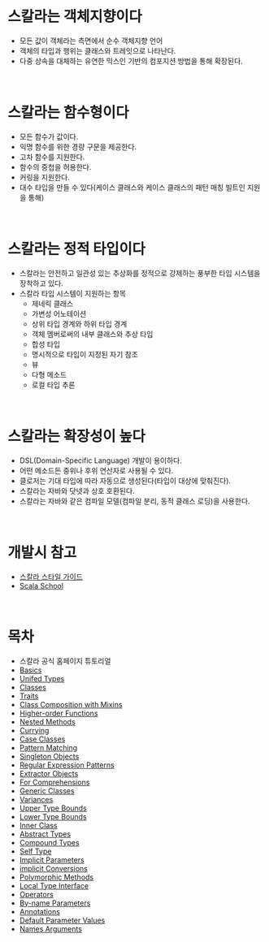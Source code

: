# 스칼라는 객체지향이다
* 모든 값이 객체라는 측면에서 순수 객체지향 언어
* 객체의 타입과 행위는 클래스와 트레잇으로 나타난다.
* 다중 상속을 대체하는 유연한 믹스인 기반의 컴포지션 방법을 통해 확장된다. 
</br>

# 스칼라는 함수형이다
* 모든 함수가 값이다.
* 익명 함수를 위한 경량 구문을 제공한다.
* 고차 함수를 지원한다.
* 함수의 중첩을 허용한다.
* 커링을 지원한다.
* 대수 타입을 만들 수 있다(케이스 클래스와 케이스 클래스의 패턴 매칭 빌트인 지원을 통해)
</br>

# 스칼라는 정적 타입이다
* 스칼라는 안전하고 일관성 있는 추상화를 정적으로 강제하는 풍부한 타입 시스템을 장착하고 있다.
* 스칼라 타입 시스템이 지원하는 항목
  * 제네릭 클래스
  * 가변성 어노테이션
  * 상위 타입 경계와 하위 타입 경계
  * 객체 멤버로써의 내부 클래스와 추상 타입
  * 합성 타입
  * 명시적으로 타입이 지정된 자기 참조
  * 뷰
  * 다형 메소드
  * 로컬 타입 추론
</br>

# 스칼라는 확장성이 높다
* DSL(Domain-Specific Language) 개발이 용이하다.
* 어떤 메소드든 중위나 후위 연산자로 사용될 수 있다.
* 클로저는 기대 타입에 따라 자동으로 생성된다(타입이 대상에 맞춰진다).
* 스칼라는 자바와 닷넷과 상호 호환된다. 
* 스칼라는 자바와 같은 컴파일 모델(컴파일 분리, 동적 클래스 로딩)을 사용한다.
</br>

# 개발시 참고
* [스칼라 스타일 가이드](https://github.com/databricks/scala-style-guide)
* [Scala School](https://twitter.github.io/scala_school/)
</br>

# 목차
* 스칼라 공식 홈페이지 튜토리얼
* [Basics](https://github.com/AgustaRC/Learning-Scala/tree/master/src/main/scala/_1_Basics)
* [Unifed Types](https://github.com/AgustaRC/Learning-Scala/tree/master/src/main/scala/_2_Unifed_Types)
* [Classes](https://github.com/AgustaRC/Learning-Scala/tree/master/src/main/scala/_3_Classes)
* [Traits](https://github.com/AgustaRC/Learning-Scala/tree/master/src/main/scala/_4_Traits)
* [Class Composition with Mixins](https://github.com/AgustaRC/Learning-Scala/tree/master/src/main/scala/_5_Class_Composition_with_Mixins)
* [Higher-order Functions](https://github.com/AgustaRC/Learning-Scala/tree/master/src/main/scala/_6_HigherOrder_Functions)
* [Nested Methods](https://github.com/AgustaRC/Learning-Scala/tree/master/src/main/scala/_7_Nested_Methods)
* [Currying](https://github.com/AgustaRC/Learning-Scala/tree/master/src/main/scala/_8_Currying)
* [Case Classes](https://github.com/AgustaRC/Learning-Scala/tree/master/src/main/scala/_9_Case_Classes)
* [Pattern Matching](https://github.com/AgustaRC/Learning-Scala/tree/master/src/main/scala/__10_Pattern_Matching)
* [Singleton Objects](https://github.com/AgustaRC/Learning-Scala/tree/master/src/main/scala/__11_Singleton_Objects)
* [Regular Expression Patterns](https://github.com/AgustaRC/Learning-Scala/tree/master/src/main/scala/__12_Regular_Expression_Patterns)
* [Extractor Objects](https://github.com/AgustaRC/Learning-Scala/tree/master/src/main/scala/__13_Extractor_Objects)
* [For Comprehensions](https://github.com/AgustaRC/Learning-Scala/tree/master/src/main/scala/__14_For_Comprehensions)
* [Generic Classes](https://github.com/AgustaRC/Learning-Scala/tree/master/src/main/scala/__15_Generic_Classes)
* [Variances](https://github.com/AgustaRC/Learning-Scala/tree/master/src/main/scala/__16_Variances)
* [Upper Type Bounds](https://github.com/AgustaRC/Learning-Scala/tree/master/src/main/scala/__17_Upper_Type_Bounds)
* [Lower Type Bounds](https://github.com/AgustaRC/Learning-Scala/tree/master/src/main/scala/__18_Lower_Type_Bounds)
* [Inner Class](https://github.com/AgustaRC/Learning-Scala/tree/master/src/main/scala/__19_Inner_Class)
* [Abstract Types](https://github.com/AgustaRC/Learning-Scala/tree/master/src/main/scala/__20_Abstract_Types)
* [Compound Types](https://github.com/AgustaRC/Learning-Scala/tree/master/src/main/scala/__21_Compound_Types)
* [Self Type](https://github.com/AgustaRC/Learning-Scala/tree/master/src/main/scala/__22_Self_Type)
* [Implicit Parameters](https://github.com/AgustaRC/Learning-Scala/tree/master/src/main/scala/__23_Implicit_Parameters)
* [implicit Conversions](https://github.com/AgustaRC/Learning-Scala/tree/master/src/main/scala/__24_Implicit_Conversions)
* [Polymorphic Methods](https://github.com/AgustaRC/Learning-Scala/tree/master/src/main/scala/__25_Polymorphic_Methods)
* [Local Type Interface](https://github.com/AgustaRC/Learning-Scala/tree/master/src/main/scala/__26_Local_Type_Interface)
* [Operators](https://github.com/AgustaRC/Learning-Scala/tree/master/src/main/scala/__27_Operators)
* [By-name Parameters](https://github.com/AgustaRC/Learning-Scala/tree/master/src/main/scala/__28_By_name_Parameters)
* [Annotations](https://github.com/AgustaRC/Learning-Scala/tree/master/src/main/scala/__29_Annotations)
* [Default Parameter Values](https://github.com/AgustaRC/Learning-Scala/tree/master/src/main/scala/__30_Default_Parameter_Values)
* [Names Arguments](https://github.com/AgustaRC/Learning-Scala/tree/master/src/main/scala/__31_Names_Arguments)
